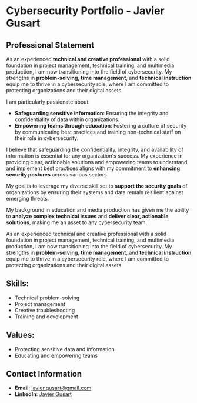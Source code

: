 # Cybersecurity Portfolio - Javier Gusart

## Professional Statement

As an experienced **technical and creative professional** with a solid foundation in project management, technical training, and multimedia production, I am now transitioning into the field of cybersecurity. My strengths in **problem-solving**, **time management**, and **technical instruction** equip me to thrive in a cybersecurity role, where I am committed to protecting organizations and their digital assets.

I am particularly passionate about:
- **Safeguarding sensitive information**: Ensuring the integrity and confidentiality of data within organizations.
- **Empowering teams through education**: Fostering a culture of security by communicating best practices and training non-technical staff on their role in cybersecurity.

I believe that safeguarding the confidentiality, integrity, and availability of information is essential for any organization's success. My experience in providing clear, actionable solutions and empowering teams to understand and implement best practices aligns with my commitment to **enhancing security postures** across various sectors.

My goal is to leverage my diverse skill set to **support the security goals** of organizations by ensuring their systems and data remain resilient against emerging threats.

My background in education and media production has given me the ability to **analyze complex technical issues** and **deliver clear, actionable solutions**, making me an asset to any cybersecurity team.

As an experienced technical and creative professional with a solid foundation in project management, technical training, and multimedia production, I am now transitioning into the field of cybersecurity. My strengths in **problem-solving**, **time management**, and **technical instruction** equip me to thrive in a cybersecurity role, where I am committed to protecting organizations and their digital assets.




## Skills:
- Technical problem-solving
- Project management
- Creative troubleshooting
- Training and development

## Values:
- Protecting sensitive data and information
- Educating and empowering teams

## Contact Information
- **Email**: javier.gusart@gmail.com
- **LinkedIn**: [Javier Gusart](https://www.linkedin.com/in/javiergusart)
